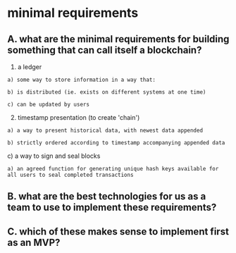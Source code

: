 # minimal requirements

## A. what are the minimal requirements for building something that can call itself a blockchain?

  1) a ledger

    a) some way to store information in a way that:

    b) is distributed (ie. exists on different systems at one time)

    c) can be updated by users

  2) timestamp presentation (to create 'chain')

    a) a way to present historical data, with newest data appended

    b) strictly ordered according to timestamp accompanying appended data

  c) a way to sign and seal blocks

    a) an agreed function for generating unique hash keys available for all users to seal completed transactions

## B. what are the best technologies for us as a team to use to implement these requirements?


## C. which of these makes sense to implement first as an MVP?
